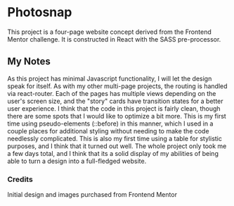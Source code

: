 # Photosnap
This project is a four-page website concept derived from the Frontend Mentor challenge. It is constructed in React with the SASS pre-processor. 

## My Notes

As this project has minimal Javascript functionality, I will let the design speak for itself. As with my other multi-page projects, the routing is handled via react-router. Each of the pages has multiple views depending on the user's screen size, and the "story" cards have transition states for a better user experience. I think that the code in this project is fairly clean, though there are some spots that I would like to optimize a bit more. This is my first time using pseudo-elements (::before) in this manner, which I used in a couple places for additional styling without needing to make the code needlessly complicated. This is also my first time using a table for stylistic purposes, and I think that it turned out well. The whole project only took me a few days total, and I think that its a solid display of my abilities of being able to turn a design into a full-fledged website. 

### Credits
Initial design and images purchased from Frontend Mentor
